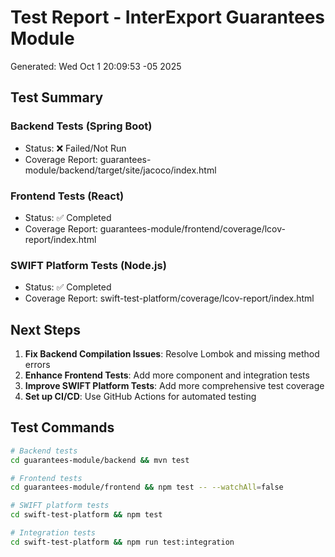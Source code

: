 # Test Report - InterExport Guarantees Module
Generated: Wed Oct  1 20:09:53 -05 2025

## Test Summary

### Backend Tests (Spring Boot)
- Status: ❌ Failed/Not Run
- Coverage Report: guarantees-module/backend/target/site/jacoco/index.html

### Frontend Tests (React)
- Status: ✅ Completed
- Coverage Report: guarantees-module/frontend/coverage/lcov-report/index.html

### SWIFT Platform Tests (Node.js)
- Status: ✅ Completed
- Coverage Report: swift-test-platform/coverage/lcov-report/index.html

## Next Steps

1. **Fix Backend Compilation Issues**: Resolve Lombok and missing method errors
2. **Enhance Frontend Tests**: Add more component and integration tests
3. **Improve SWIFT Platform Tests**: Add more comprehensive test coverage
4. **Set up CI/CD**: Use GitHub Actions for automated testing

## Test Commands

```bash
# Backend tests
cd guarantees-module/backend && mvn test

# Frontend tests
cd guarantees-module/frontend && npm test -- --watchAll=false

# SWIFT platform tests
cd swift-test-platform && npm test

# Integration tests
cd swift-test-platform && npm run test:integration
```

